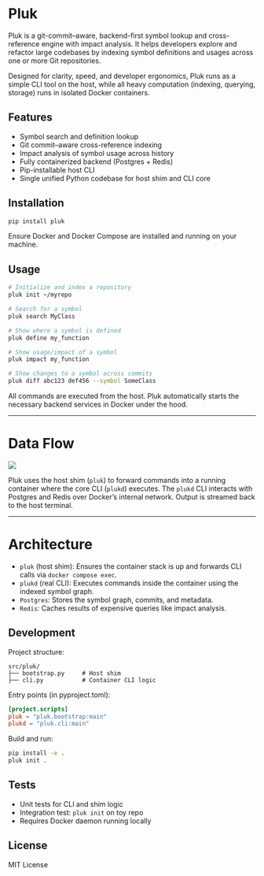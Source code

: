 

# Pluk

Pluk is a git-commit–aware, backend-first symbol lookup and cross-reference engine with impact analysis. It helps developers explore and refactor large codebases by indexing symbol definitions and usages across one or more Git repositories.

Designed for clarity, speed, and developer ergonomics, Pluk runs as a simple CLI tool on the host, while all heavy computation (indexing, querying, storage) runs in isolated Docker containers.


## Features

- Symbol search and definition lookup
- Git commit–aware cross-reference indexing
- Impact analysis of symbol usage across history
- Fully containerized backend (Postgres + Redis)
- Pip-installable host CLI
- Single unified Python codebase for host shim and CLI core


## Installation

```bash
pip install pluk
````

Ensure Docker and Docker Compose are installed and running on your machine.


## Usage

```bash
# Initialize and index a repository
pluk init ~/myrepo

# Search for a symbol
pluk search MyClass

# Show where a symbol is defined
pluk define my_function

# Show usage/impact of a symbol
pluk impact my_function

# Show changes to a symbol across commits
pluk diff abc123 def456 --symbol SomeClass
```

All commands are executed from the host. Pluk automatically starts the necessary backend services in Docker under the hood.

---
# Data Flow

[![](https://mermaid.ink/img/pako\:eNp9Uu9L40AQ_VeGAcXjYonNtk2CCJp-uIJ3FPGTRmTNbpOlzW7YbNC7tv_7zaY_oAp-yryZeW_mzWaNhRESU1yszHtRcevg_iHXAG33VlreVPDLtM4noI-y-9lzjs2qW8JFRRjaStU_cnzxLVKLXJ-Qp6ZYSvv6R7p3Y5c7GaGsLJwyGh7vdpk5yWVGO660tHt5ARc0C37C7Xx20KdOGlla2VLTIYTp3bH8IIXytf4LGS8q-Xm1s7PeByjtpOX9Hq3P783B9eXlDWzAh4Wpa65FC-dgOtd0bnO66VFw5rU0XxFjX_oif0I8DHnM5pCOWDTcHI193zuOJslm5zLXGGBplcDU2U4GWEtbcw9x7UVydJWsyX5KoeB0fMz1ljgN10_G1AeaNV1ZYbrgq5ZQ1wju5FRxer76mLV0PWkz02mHacJGvQima_zwcBAlwzEbJuEwikZRFOBfTAkNJqNJOGHhOGZJzLYB_uunhoM4TMIrqrAwYTGLxwGSH2fs792PSDdcqBK3_wFCz9YC?type=png)](https://mermaid.live/edit#pako:eNp9Uu9L40AQ_VeGAcXjYonNtk2CCJp-uIJ3FPGTRmTNbpOlzW7YbNC7tv_7zaY_oAp-yryZeW_mzWaNhRESU1yszHtRcevg_iHXAG33VlreVPDLtM4noI-y-9lzjs2qW8JFRRjaStU_cnzxLVKLXJ-Qp6ZYSvv6R7p3Y5c7GaGsLJwyGh7vdpk5yWVGO660tHt5ARc0C37C7Xx20KdOGlla2VLTIYTp3bH8IIXytf4LGS8q-Xm1s7PeByjtpOX9Hq3P783B9eXlDWzAh4Wpa65FC-dgOtd0bnO66VFw5rU0XxFjX_oif0I8DHnM5pCOWDTcHI193zuOJslm5zLXGGBplcDU2U4GWEtbcw9x7UVydJWsyX5KoeB0fMz1ljgN10_G1AeaNV1ZYbrgq5ZQ1wju5FRxer76mLV0PWkz02mHacJGvQima_zwcBAlwzEbJuEwikZRFOBfTAkNJqNJOGHhOGZJzLYB_uunhoM4TMIrqrAwYTGLxwGSH2fs792PSDdcqBK3_wFCz9YC)

Pluk uses the host shim (`pluk`) to forward commands into a running container where the core CLI (`plukd`) executes. The `plukd` CLI interacts with Postgres and Redis over Docker’s internal network. Output is streamed back to the host terminal.

---

# Architecture

* `pluk` (host shim): Ensures the container stack is up and forwards CLI calls via `docker compose exec`.
* `plukd` (real CLI): Executes commands inside the container using the indexed symbol graph.
* `Postgres`: Stores the symbol graph, commits, and metadata.
* `Redis`: Caches results of expensive queries like impact analysis.


## Development

Project structure:

```
src/pluk/
├── bootstrap.py     # Host shim
├── cli.py           # Container CLI logic
```

Entry points (in pyproject.toml):

```toml
[project.scripts]
pluk = "pluk.bootstrap:main"
plukd = "pluk.cli:main"
```

Build and run:

```bash
pip install -e .
pluk init .
```


## Tests

* Unit tests for CLI and shim logic
* Integration test: `pluk init` on toy repo
* Requires Docker daemon running locally




## License

MIT License

```
